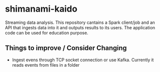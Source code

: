 # shimanami-kaido
Streaming data analysis.
This repository cantains a Spark client/job and an API that ingests data into it and outputs results to its users.
The application code can be used for education purpose.



## Things to improve / Consider Changing
- Ingest evens through TCP socket connection or use Kafka. Currently it reads events from  files in a folder

